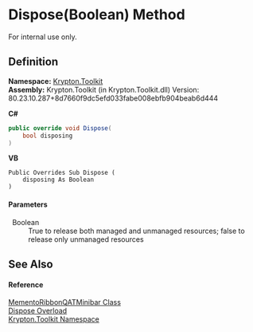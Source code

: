 # Dispose(Boolean) Method


For internal use only.



## Definition
**Namespace:** <a href="79d2eac2-21f4-54ff-7552-b20c33c30600.md">Krypton.Toolkit</a>  
**Assembly:** Krypton.Toolkit (in Krypton.Toolkit.dll) Version: 80.23.10.287+8d7660f9dc5efd033fabe008ebfb904beab6d444

**C#**
``` C#
public override void Dispose(
	bool disposing
)
```
**VB**
``` VB
Public Overrides Sub Dispose ( 
	disposing As Boolean
)
```



#### Parameters
<dl><dt>  Boolean</dt><dd>True to release both managed and unmanaged resources; false to release only unmanaged resources</dd></dl>

## See Also


#### Reference
<a href="08d15db6-021b-c651-11b4-e448f766f9e6.md">MementoRibbonQATMinibar Class</a>  
<a href="e4d969cb-a568-6895-42b6-b57a5ac2c73c.md">Dispose Overload</a>  
<a href="79d2eac2-21f4-54ff-7552-b20c33c30600.md">Krypton.Toolkit Namespace</a>  
